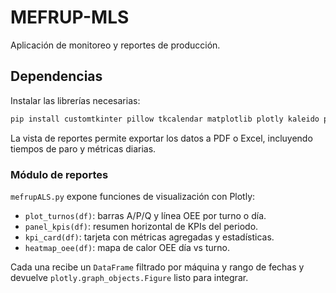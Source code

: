 # MEFRUP-MLS

Aplicación de monitoreo y reportes de producción.

## Dependencias

Instalar las librerías necesarias:

```bash
pip install customtkinter pillow tkcalendar matplotlib plotly kaleido pandas fpdf openpyxl
```

La vista de reportes permite exportar los datos a PDF o Excel, incluyendo tiempos de paro y métricas diarias.

### Módulo de reportes

`mefrupALS.py` expone funciones de visualización con Plotly:

- `plot_turnos(df)`: barras A/P/Q y línea OEE por turno o día.
- `panel_kpis(df)`: resumen horizontal de KPIs del periodo.
- `kpi_card(df)`: tarjeta con métricas agregadas y estadísticas.
- `heatmap_oee(df)`: mapa de calor OEE día vs turno.

Cada una recibe un `DataFrame` filtrado por máquina y rango de fechas y devuelve `plotly.graph_objects.Figure` listo para integrar.
